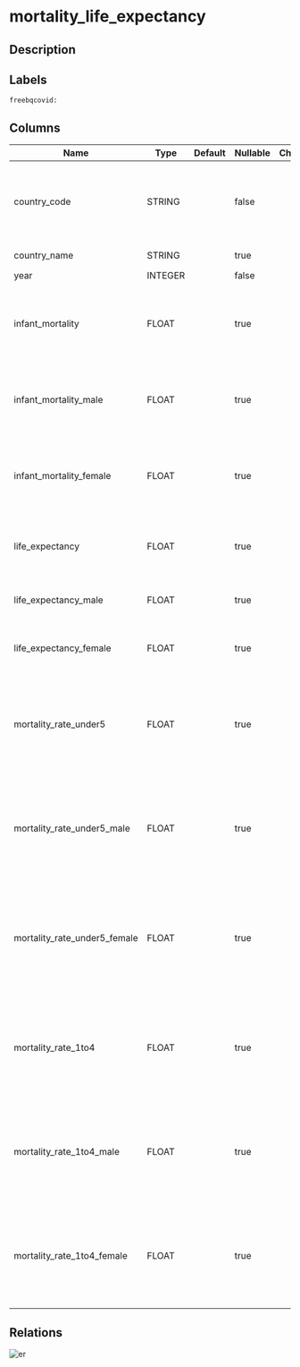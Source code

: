 # mortality_life_expectancy

## Description

## Labels

`freebqcovid:`

## Columns

| Name | Type | Default | Nullable | Children | Parents | Description |
| ---- | ---- | ------- | -------- | -------- | ------- | ------- |
| country_code | STRING |  | false |  |  | Federal Information Processing Standard (FIPS) country/area code |
| country_name | STRING |  | true |  |  | Country or area name |
| year | INTEGER |  | false |  |  | Year |
| infant_mortality | FLOAT |  | true |  |  | Both sexes infant mortality rate (infant deaths per 1,000 population) |
| infant_mortality_male | FLOAT |  | true |  |  | Male infant mortality rate (infant deaths per 1,000 population) |
| infant_mortality_female | FLOAT |  | true |  |  | Female infant mortality rate (infant deaths per 1,000 population) |
| life_expectancy | FLOAT |  | true |  |  | Both sexes life expectancy at birth (years) |
| life_expectancy_male | FLOAT |  | true |  |  | Male life expectancy at birth (years) |
| life_expectancy_female | FLOAT |  | true |  |  | Female life expectancy at birth (years) |
| mortality_rate_under5 | FLOAT |  | true |  |  | Both sexes under-5 mortality rate (probability of dying between ages 0 and 5) |
| mortality_rate_under5_male | FLOAT |  | true |  |  | Male sexes under-5 mortality rate (probability of dying between ages 0 and 5) |
| mortality_rate_under5_female | FLOAT |  | true |  |  | Female sexes under-5 mortality rate (probability of dying between ages 0 and 5) |
| mortality_rate_1to4 | FLOAT |  | true |  |  | Both sexes child mortality rate (probability of dying between ages 1 and 4) |
| mortality_rate_1to4_male | FLOAT |  | true |  |  | Male sexes child mortality rate (probability of dying between ages 1 and 4) |
| mortality_rate_1to4_female | FLOAT |  | true |  |  | Female sexes child mortality rate (probability of dying between ages 1 and 4) |

## Relations

![er](mortality_life_expectancy.svg)
